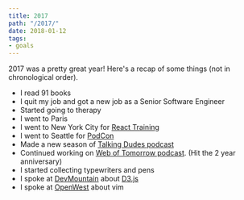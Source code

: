 ```yaml
---
title: 2017
path: "/2017/"
date: 2018-01-12
tags:
- goals
---
```


2017 was a pretty great year! Here's a recap of some things (not in chronological order).

- I read 91 books
- I quit my job and got a new job as a Senior Software Engineer
- Started going to therapy
- I went to Paris
- I went to New York City for [React Training](https://reacttraining.com/)
- I went to Seattle for [PodCon](https://podcon.com/)
- Made a new season of [Talking Dudes podcast](http://www.talkingdudes.com)
- Continued working on [Web of Tomorrow podcast](http://www.weboftomorrowpodcast.com/). (Hit the 2 year anniversary)
- I started collecting typewriters and pens
- I spoke at [DevMountain](https://devmountain.com/) about [D3.js](https://d3js.org/)
- I spoke at [OpenWest](https://www.openwest.org/) about vim

